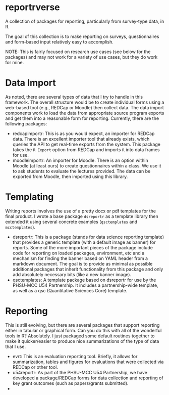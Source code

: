# reportrverse
A collection of packages for reporting, particularly from survey-type data, in R.

The goal of this collection is to make reporting on surveys, questionnaires and form-based input relatively easy to accomplish.

NOTE: This is fairly focused on research use cases (see below for the packages) and may not work for a variety of use cases, but they do work for mine.

# Data Import
As noted, there are several types of data that I try to handle in this framework. The overall structure would be to create individual forms using a web-based tool (e.g., REDCap or Moodle) then collect data. The data import components work to load the data from appropriate source program exports and get them into a reasonable form for reporting. Currently, there are the following packages:

- redcapimportr: This is as you would expect, an importer for REDCap data. There is an excellent importer tool that already exists, which queries the API to get real-time exports from the system. This package takes the `R Export` option from REDCap and imports it into data frames for use.
- moodleimportr: An importer for Moodle. There is an option within Moodle (at least ours) to create questionnaires within a class. We use it to ask students to evaluate the lectures provided. The data can be exported from Moodle, then imported using this library.

# Templating
Writing reports involves the use of a pretty docx or pdf templates for the final product. I wrote a base package `dsreportr` as a template library then extended it using several concrete examples (`qsctemplates` and `mcctemplates`). 

- dsreportr: This is a package (stands for data science reporting template) that provides a generic template (with a default image as banner) for reports. Some of the more important pieces of the package include code for reporting on loaded packages, environment, etc and a mechanism for finding the banner based on YAML header from a markdown document. The goal is to provide as minimal as possible additional packages that inherit functionality from this package and only add absolutely necessary bits (like a new banner image).
- qsctemplates: A template package based on dsreportr for use by the PHSU-MCC U54 Partnership. It includes a partnership-wide template, as well as a qsc (Quantitative Sciences Core) template.

# Reporting
This is still evolving, but there are several packages that support reporting either in tabular or graphical form. Can you do this with all of the wonderful tools in R? Absolutely. I just packaged some default routines together to make it quicker/easier to produce nice summarizations of the type of data that I use.

- evrt: This is an evaluation reporting tool. Briefly, it allows for summarization, tables and figures for evaluations that were collected via REDCap or other tool. 
- u54reportr: As part of the PHSU-MCC U54 Partnership, we have developed a package/REDCap forms for data collection and reporting of key grant outcomes (such as papers/grants submitted). 
- 
